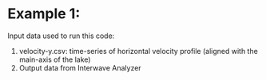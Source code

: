 # Example 1:

Input data used to run this code: 

1) velocity-y.csv: time-series of horizontal velocity profile (aligned with the main-axis of the lake)
2) Output data from Interwave Analyzer
